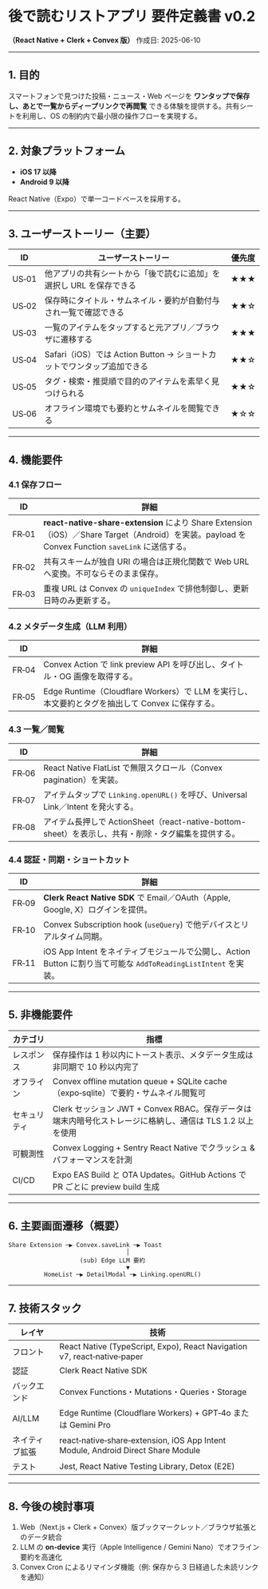 # 後で読むリストアプリ 要件定義書 v0.2

**（React Native + Clerk + Convex 版）**
作成日: 2025-06-10

---

## 1. 目的

スマートフォンで見つけた投稿・ニュース・Web ページを **ワンタップで保存し、あとで一覧からディープリンクで再閲覧** できる体験を提供する。共有シートを利用し、OS の制約内で最小限の操作フローを実現する。

---

## 2. 対象プラットフォーム

- **iOS 17 以降**
- **Android 9 以降**

React Native（Expo）で単一コードベースを採用する。

---

## 3. ユーザーストーリー（主要）

| ID    | ユーザーストーリー                                                     | 優先度 |
| ----- | ---------------------------------------------------------------------- | ------ |
| US‑01 | 他アプリの共有シートから「後で読むに追加」を選択し URL を保存できる    | ★★★    |
| US‑02 | 保存時にタイトル・サムネイル・要約が自動付与され一覧で確認できる       | ★★☆    |
| US‑03 | 一覧のアイテムをタップすると元アプリ／ブラウザに遷移する               | ★★★    |
| US‑04 | Safari（iOS）では Action Button → ショートカットでワンタップ追加できる | ★★☆    |
| US‑05 | タグ・検索・推奨順で目的のアイテムを素早く見つけられる                 | ★★☆    |
| US‑06 | オフライン環境でも要約とサムネイルを閲覧できる                         | ★☆☆    |

---

## 4. 機能要件

### 4.1 保存フロー

| ID    | 詳細                                                                                                                                              |
| ----- | ------------------------------------------------------------------------------------------------------------------------------------------------- |
| FR‑01 | **react-native-share-extension** により Share Extension（iOS）／Share Target（Android）を実装。payload を Convex Function `saveLink` に送信する。 |
| FR‑02 | 共有スキームが独自 URI の場合は正規化関数で Web URL へ変換。不可ならそのまま保存。                                                                |
| FR‑03 | 重複 URL は Convex の `uniqueIndex` で排他制御し、更新日時のみ更新する。                                                                          |

### 4.2 メタデータ生成（LLM 利用）

| ID    | 詳細                                                                                            |
| ----- | ----------------------------------------------------------------------------------------------- |
| FR‑04 | Convex Action で link preview API を呼び出し、タイトル・OG 画像を取得する。                     |
| FR‑05 | Edge Runtime（Cloudflare Workers）で LLM を実行し、本文要約とタグを抽出して Convex に保存する。 |

### 4.3 一覧／閲覧

| ID    | 詳細                                                                                                |
| ----- | --------------------------------------------------------------------------------------------------- |
| FR‑06 | React Native FlatList で無限スクロール（Convex pagination）を実装。                                 |
| FR‑07 | アイテムタップで `Linking.openURL()` を呼び、Universal Link／Intent を発火する。                    |
| FR‑08 | アイテム長押しで ActionSheet（react-native-bottom-sheet）を表示し、共有・削除・タグ編集を提供する。 |

### 4.4 認証・同期・ショートカット

| ID    | 詳細                                                                                                            |
| ----- | --------------------------------------------------------------------------------------------------------------- |
| FR‑09 | **Clerk React Native SDK** で Email／OAuth（Apple, Google, X）ログインを提供。                                  |
| FR‑10 | Convex Subscription hook (`useQuery`) で他デバイスとリアルタイム同期。                                          |
| FR‑11 | iOS App Intent をネイティブモジュールで公開し、Action Button に割り当て可能な `AddToReadingListIntent` を実装。 |

---

## 5. 非機能要件

| カテゴリ     | 指標                                                                                                      |
| ------------ | --------------------------------------------------------------------------------------------------------- |
| レスポンス   | 保存操作は 1 秒以内にトースト表示、メタデータ生成は非同期で 10 秒以内完了                                 |
| オフライン   | Convex offline mutation queue + SQLite cache（expo‑sqlite）で要約・サムネイル閲覧可                       |
| セキュリティ | Clerk セッション JWT + Convex RBAC。保存データは端末内暗号化ストレージに格納し、通信は TLS 1.2 以上を使用 |
| 可観測性     | Convex Logging + Sentry React Native でクラッシュ & パフォーマンスを計測                                  |
| CI/CD        | Expo EAS Build と OTA Updates。GitHub Actions で PR ごとに preview build 生成                             |

---

## 6. 主要画面遷移（概要）

```
Share Extension ─▶ Convex.saveLink ─▶ Toast
                                 │
                    (sub) Edge LLM 要約
                                 ▼
          HomeList ─▶ DetailModal ─▶ Linking.openURL()
```

---

## 7. 技術スタック

| レイヤ         | 技術                                                                             |
| -------------- | -------------------------------------------------------------------------------- |
| フロント       | React Native (TypeScript, Expo), React Navigation v7, react‑native‑paper         |
| 認証           | Clerk React Native SDK                                                           |
| バックエンド   | Convex Functions・Mutations・Queries・Storage                                    |
| AI/LLM         | Edge Runtime (Cloudflare Workers) + GPT‑4o または Gemini Pro                     |
| ネイティブ拡張 | react‑native‑share‑extension, iOS App Intent Module, Android Direct Share Module |
| テスト         | Jest, React Native Testing Library, Detox (E2E)                                  |

---

## 8. 今後の検討事項

1. Web（Next.js + Clerk + Convex）版ブックマークレット／ブラウザ拡張とのデータ統合
2. LLM の **on‑device** 実行（Apple Intelligence / Gemini Nano）でオフライン要約を高速化
3. Convex Cron によるリマインダ機能（例: 保存から 3 日経過した未読リンクを通知）
